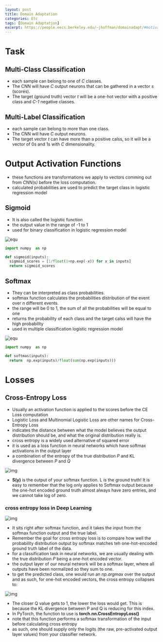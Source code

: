 ```yaml
---
layout: post
title: Domain Adaptation
categories: Etc  
tags: [Domain Adaptation]
excerpt: https://people.eecs.berkeley.edu/~jhoffman/domainadapt/#motivation
---
```


# Task
## Multi-Class Classification
- each sample can belong to one of *C* classes. 
- The CNN will have  *C* output neurons that can be gathered in a vector *s* (scores).
- The target (ground truth) vector *t* will be  a one-hot vector with a positive  class and *C-1* negative  classes.

## Multi-Label Classification
- each sample can belong  to more than  one  class.
- The CNN will have *C* output neurons. 
- The target vector *t* can have more  than  a  positive  calss, so it will be  a vector of  0s and 1s with *C* dimensionality.

# Output Activation Functions
- these  functions  are transformations we apply to vectors comming  out from *CNN(s)* before the loss computation.
- calculated probabilities are used to predict the  target class in  logistic regression model

## Sigmoid
- It is also called the logistic function
- the output value in the range of -1 to 1
- used for binary classification in logistic regression model

![equ](https://latex.codecogs.com/gif.latex?f(s_i)&space;=&space;1/(1&plus;e^{-s^i}))

```python
import numpy  as np

def sigmoid(inputs):
  sigmoid_scores = [1/float(1+np.exp(-x)) for x in inputs]
  return sigmoid_scores
```

## Softmax
- They can be  interpreted as class probabilities.
- softmax function calculates the probabilities distribution of the  event over *n* different events.
- the  range will be 0 to  1, the  sum of all the  probabilities will be  equal to one
- returns the  probability  of each class and the target calss will have the  high probability
- used in multiple classification logistic regression model

![equ](https://latex.codecogs.com/gif.latex?f(s_i)&space;=&space;\frac{e^{s^i}}{\sum_j^C{e^{s_j}}})

```python
import numpy  as np

def softmas(inputs):
  return  np.exp(inputs)/float(sum(np.exp(inputs)))
```

# Losses
## Cross-Entropy Loss
- Usually an activation function is applied to the scores before the CE Loss computation
- Logistic Loss and Multinomial Logistic Loss are other names for Cross-Entropy Loss
- indicates the  distance  between  what the  model believes the output distribution should be,  and  what  the  original distribution really is. 
- cross entropy is a widely used alternative of  squared error
- it is  used as  a loss function in neural networks which have softmax activations in the  output layer  
- a combination  of  the entropy of  the  true  distribution *P*  and KL divergence between *P* and *Q*

![img](https://miro.medium.com/max/1400/1*ETtY7KCrzAlOmLeyDWE4Xg.png)
- **S(y)** is the output of your softmax function. L is the ground truth! It is easy to  remember that the  log  only applies to Softmax output because the one-hot encoded ground truth almost  always have  zero entries, and we cannot take log  of zero. 

### cross entropy loss in Deep Learning  
![img](https://miro.medium.com/max/1400/1*70OE3A8sQn4Yl3VPTmChkA.png)
- It sits  right  after softmax function, and it  takes the input from the  softmax function output and the true label.  
- Remember the goal for cross entropy loss is to compare how  well  the  probability distribution output by softmax matches teh  one-hot-encoded  ground truth label of the  data. 
- for  a classification task in neural networks, we are  usually dealing  with the  true distribution *P*  being a one-hot  encoded vector. 
- the  output layer of our neural network  will be  a  softmax layer, where all  outputs  have been  normalized  so they  sum to one.
- to  get the  predicted class, one would run an *np.argmax* over the output and as such, for  one-hot encoded vectors, the cross entropy collapses to:

![img](https://latex.codecogs.com/gif.latex?H(p,q)&space;=&space;-\log&space;q(x_i))
- The closer  Q  value gets to 1, the  lower  the loss would get. This is because the  KL divergence between P and Q is reducing for this index. 
- In PyTorch, the function to use is  **torch.nn.CrossEntropyLoss()**
- note that this  function  performs a softmax transformation of the input  before calculating cross entropy 
- as such, one should supply only the  logits (the  raw, pre-activated  output  layer  values) from your classifier network.
